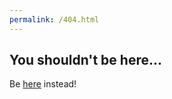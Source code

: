 ```yaml
---
permalink: /404.html
---
```


## You shouldn't be here...

Be [here](https://j-grooms.github.io/) instead!

